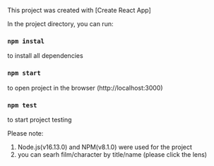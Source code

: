 This project was created with [Create React App]


In the project directory, you can run:

### `npm instal`
to install all dependencies

### `npm start`
to open project in the browser (http://localhost:3000)

### `npm test`
to start project testing


Please note:
1. Node.js(v16.13.0) and NPM(v8.1.0) were used for the project
2. you can searh film/character by title/name 
    (please click the lens)
